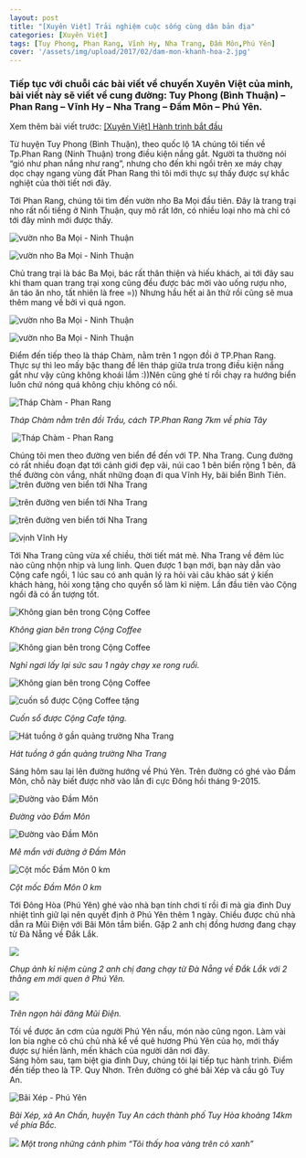 ```yaml
---
layout: post
title: "[Xuyên Việt] Trải nghiệm cuộc sống cùng dân bản địa"
categories: [Xuyên Việt]
tags: [Tuy Phong, Phan Rang, Vĩnh Hy, Nha Trang, Đầm Môn,Phú Yên]
cover: '/assets/img/upload/2017/02/dam-mon-khanh-hoa-2.jpg'
---
```


### Tiếp tục với chuỗi các bài viết về chuyến Xuyên Việt của minh, bài viết này sẽ viết về cung đường: Tuy Phong (Bình Thuận) – Phan Rang – Vĩnh Hy – Nha Trang – Đầm Môn – Phú Yên.

Xem thêm bài viết trước: [\[Xuyên Việt\] Hành trình bắt đầu](http://ngaoduky.com/bat-dau-hanh-trinh-xuyen-viet)

Từ huyện Tuy Phong (Bình Thuận), theo quốc lộ 1A chúng tôi tiến về Tp.Phan Rang (Ninh Thuận) trong điều kiện nắng gắt. Người ta thường nói “gió như phan nắng như rang”, nhưng cho đến khi ngồi trên xe máy chạy dọc chạy ngang vùng đất Phan Rang thì tôi mới thực sự thấy được sự khắc nghiệt của thời tiết nơi đây.

Tới Phan Rang, chúng tôi tìm đến vườn nho Ba Mọi đầu tiên. Đây là trang trại nho rất nổi tiếng ở Ninh Thuận, quy mô rất lớn, có nhiều loại nho mà chỉ có tới đây mình mới được thấy.

![vườn nho Ba Mọi - Ninh Thuận](https://dendosg.github.io/assets/img/upload/2017/02/vuon-nho-ba-moi-phan-rang-ninh-thuan-1.jpg)

![vườn nho Ba Mọi - Ninh Thuận](https://dendosg.github.io/assets/img/upload/2017/02/vuon-nho-ba-moi-phan-rang-ninh-thuan-2.jpg)

Chủ trang trại là bác Ba Mọi, bác rất thân thiện và hiếu khách, ai tới đây sau khi tham quan trang trại xong cũng đều được bác mời vào uống rượu nho, ăn táo ăn nho, tất nhiên là free =)) Nhưng hầu hết ai ăn thử rồi cũng sẽ mua thêm mang về bởi vì quá ngon.

![vườn nho Ba Mọi - Ninh Thuận](https://dendosg.github.io/assets/img/upload/2017/02/vuon-nho-ba-moi-phan-rang-ninh-thuan-4.jpg)

![vườn nho Ba Mọi - Ninh Thuận](https://dendosg.github.io/assets/img/upload/2017/02/vuon-nho-ba-moi-phan-rang-ninh-thuan-5.jpg)

Điểm đến tiếp theo là tháp Chàm, nằm trên 1 ngọn đồi ở TP.Phan Rang. Thực sự thì leo mấy bậc thang để lên tháp giữa trưa trong điều kiện nắng gắt như vậy cũng không khoái lắm :))Nên cũng ghé tí rồi chạy ra hướng biển luôn chứ nóng quá không chịu không có nổi.

![Tháp Chàm - Phan Rang](https://dendosg.github.io/assets/img/upload/2017/02/thap-chan-phan-rang-ninh-thuan-2.jpg)

*Tháp Chàm nằm trên đồi Trầu, cách TP.Phan Rang 7km về phía Tây*

 ![Tháp Chàm - Phan Rang](https://dendosg.github.io/assets/img/upload/2017/02/thap-chan-phan-rang-ninh-thuan-1.jpg)

Chúng tôi men theo đường ven biển để đến với TP. Nha Trang. Cung đường có rất nhiều đoạn đạt tới cảnh giới đẹp vãi, núi cao 1 bên biển rộng 1 bên, đã thế đường còn vắng, nhất những đoạn đi qua Vĩnh Hy, bãi biển Bình Tiên.  
![trên đường ven biển tới Nha Trang](https://dendosg.github.io/assets/img/upload/2017/02/ven-bien-1.jpg)

![trên đường ven biển tới Nha Trang](https://dendosg.github.io/assets/img/upload/2017/02/ven-bien-2.jpg)

![trên đường ven biển tới Nha Trang](https://dendosg.github.io/assets/img/upload/2017/02/ven-bien.jpg)

![vịnh Vĩnh Hy](https://dendosg.github.io/assets/img/upload/2017/02/vinh-hy.jpg)

Tới Nha Trang cũng vừa xế chiều, thời tiết mát mẻ. Nha Trang về đêm lúc nào cũng nhộn nhịp và lung linh. Quen được 1 bạn mới, bạn này dẫn vào Cộng cafe ngồi, 1 lúc sau có anh quản lý ra hỏi vài câu khảo sát ý kiến khách hàng, hỏi xong tặng cho quyển sổ làm kỉ niệm. Lần đầu tiên vào Cộng ngồi đã có ấn tượng tốt.

![Không gian bên trong Cộng Coffee](https://dendosg.github.io/assets/img/upload/2017/02/cong-cafe-nha-trang-1.jpg)

*Không gian bên trong Cộng Coffee*

![Không gian bên trong Cộng Coffee](https://dendosg.github.io/assets/img/upload/2017/02/cong-cafe-nha-trang-2.jpg)

*Nghỉ ngơi lấy lại sức sau 1 ngày chạy xe rong ruổi.*

![Không gian bên trong Cộng Coffee](https://dendosg.github.io/assets/img/upload/2017/02/cong-cafe-nha-trang-3.jpg)

![cuốn sổ được Cộng Coffee tặng](https://dendosg.github.io/assets/img/upload/2017/02/cong-cafe-nha-trang.jpg)

*Cuốn sổ được Cộng Cafe tặng.*

![Hát tuồng ở gần quảng trường Nha Trang](https://dendosg.github.io/assets/img/upload/2017/02/dem-nha-trang.jpg)

*Hát tuồng ở gần quảng trường Nha Trang*

Sáng hôm sau lại lên đường hướng về Phú Yên. Trên đường có ghé vào Đầm Môn, chỗ này biết được nhờ vào lần đi cực Đông hồi tháng 9-2015.

![Đường vào Đầm Môn](https://dendosg.github.io/assets/img/upload/2017/02/dam-mon-khanh-hoa-1.jpg)

*Đường vào Đầm Môn*

![Đường vào Đầm Môn](https://dendosg.github.io/assets/img/upload/2017/02/dam-mon-khanh-hoa-2.jpg)

*Mê mẩn với đường ở Đầm Môn*

![Cột mốc Đầm Môn 0 km](https://dendosg.github.io/assets/img/upload/2017/02/dam-mon-khanh-hoa-3.jpg)

*Cột mốc Đầm Môn 0 km*

Tới Đông Hòa (Phú Yên) ghé vào nhà bạn tính chơi tí rồi đi mà gia đình Duy nhiệt tình giữ lại nên quyết định ở Phú Yên thêm 1 ngày. Chiều được chủ nhà dẫn ra Mũi Điện với Bãi Môn tắm biển. Gặp 2 anh chị đồng hương đang chạy từ Đà Nẵng về Đắk Lắk.

![](https://dendosg.github.io/assets/img/upload/2017/02/mui-dien-phu-yen-1.jpg)

*Chụp ảnh kỉ niệm cùng 2 anh chị đang chạy từ Đà Nẵng về Đắk Lắk với 2 thằng em mới quen ở Phú Yên.*

![](https://dendosg.github.io/assets/img/upload/2017/02/mui-dien-phu-yen-2.jpg)

*Trên ngọn hải đăng Mũi Điện.*

Tối về được ăn cơm của người Phú Yên nấu, món nào cũng ngon. Làm vài lon bia nghe cô chú chủ nhà kể về quê hương Phú Yên của họ, mới thấy được sự hiền lành, mến khách của người dân nơi đây.  
Sáng hôm sau, tạm biệt gia đình Duy, chúng tôi lại tiếp tục hành trình. Điểm đến tiếp theo là TP. Quy Nhơn. Trên đường có ghé bãi Xép và cầu gõ Tuy An.

![Bãi Xép - Phú Yên](https://dendosg.github.io/assets/img/upload/2017/02/bai-xep-phu-yen-1.jpg)

*Bãi Xép, xã An Chấn, huyện Tuy An cách thành phố Tuy Hòa khoảng 14km về phía Bắc.*

![](https://dendosg.github.io/assets/img/upload/2017/02/bai-xep-phu-yen-2.jpg)
*Một trong những cảnh phim “Tôi thấy hoa vàng trên cỏ xanh”*
